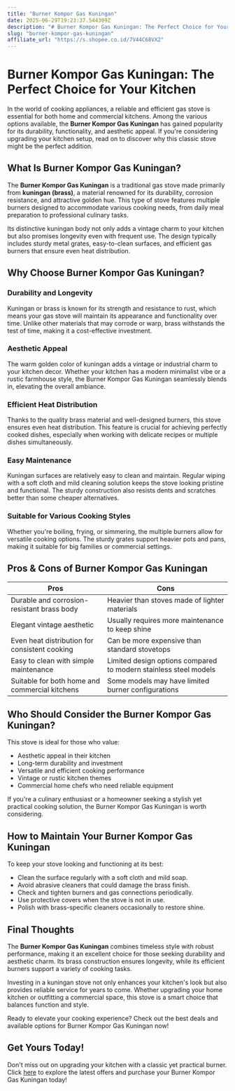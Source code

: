 ```yaml
---
title: "Burner Kompor Gas Kuningan"
date: 2025-06-29T19:23:37.544309Z
description: "# Burner Kompor Gas Kuningan: The Perfect Choice for Your Kitchen..."
slug: "burner-kompor-gas-kuningan"
affiliate_url: "https://s.shopee.co.id/7V44C68VX2"
---
```

# Burner Kompor Gas Kuningan: The Perfect Choice for Your Kitchen

In the world of cooking appliances, a reliable and efficient gas stove is essential for both home and commercial kitchens. Among the various options available, the **Burner Kompor Gas Kuningan** has gained popularity for its durability, functionality, and aesthetic appeal. If you're considering upgrading your kitchen setup, read on to discover why this classic stove might be the perfect addition.

## What Is Burner Kompor Gas Kuningan?

The **Burner Kompor Gas Kuningan** is a traditional gas stove made primarily from **kuningan (brass)**, a material renowned for its durability, corrosion resistance, and attractive golden hue. This type of stove features multiple burners designed to accommodate various cooking needs, from daily meal preparation to professional culinary tasks.

Its distinctive kuningan body not only adds a vintage charm to your kitchen but also promises longevity even with frequent use. The design typically includes sturdy metal grates, easy-to-clean surfaces, and efficient gas burners that ensure even heat distribution.

## Why Choose Burner Kompor Gas Kuningan?

### Durability and Longevity

Kuningan or brass is known for its strength and resistance to rust, which means your gas stove will maintain its appearance and functionality over time. Unlike other materials that may corrode or warp, brass withstands the test of time, making it a cost-effective investment.

### Aesthetic Appeal

The warm golden color of kuningan adds a vintage or industrial charm to your kitchen decor. Whether your kitchen has a modern minimalist vibe or a rustic farmhouse style, the Burner Kompor Gas Kuningan seamlessly blends in, elevating the overall ambiance.

### Efficient Heat Distribution

Thanks to the quality brass material and well-designed burners, this stove ensures even heat distribution. This feature is crucial for achieving perfectly cooked dishes, especially when working with delicate recipes or multiple dishes simultaneously.

### Easy Maintenance

Kuningan surfaces are relatively easy to clean and maintain. Regular wiping with a soft cloth and mild cleaning solution keeps the stove looking pristine and functional. The sturdy construction also resists dents and scratches better than some cheaper alternatives.

### Suitable for Various Cooking Styles

Whether you're boiling, frying, or simmering, the multiple burners allow for versatile cooking options. The sturdy grates support heavier pots and pans, making it suitable for big families or commercial settings.

## Pros & Cons of Burner Kompor Gas Kuningan

| **Pros** | **Cons** |
|------------|--------------|
| Durable and corrosion-resistant brass body | Heavier than stoves made of lighter materials |
| Elegant vintage aesthetic | Usually requires more maintenance to keep shine |
| Even heat distribution for consistent cooking | Can be more expensive than standard stovetops |
| Easy to clean with simple maintenance | Limited design options compared to modern stainless steel models |
| Suitable for both home and commercial kitchens | Some models may have limited burner configurations |

## Who Should Consider the Burner Kompor Gas Kuningan?

This stove is ideal for those who value:
- Aesthetic appeal in their kitchen
- Long-term durability and investment
- Versatile and efficient cooking performance
- Vintage or rustic kitchen themes
- Commercial home chefs who need reliable equipment

If you're a culinary enthusiast or a homeowner seeking a stylish yet practical cooking solution, the Burner Kompor Gas Kuningan is worth considering.

## How to Maintain Your Burner Kompor Gas Kuningan

To keep your stove looking and functioning at its best:
- Clean the surface regularly with a soft cloth and mild soap.
- Avoid abrasive cleaners that could damage the brass finish.
- Check and tighten burners and gas connections periodically.
- Use protective covers when the stove is not in use.
- Polish with brass-specific cleaners occasionally to restore shine.

## Final Thoughts

The **Burner Kompor Gas Kuningan** combines timeless style with robust performance, making it an excellent choice for those seeking durability and aesthetic charm. Its brass construction ensures longevity, while its efficient burners support a variety of cooking tasks.

Investing in a kuningan stove not only enhances your kitchen's look but also provides reliable service for years to come. Whether upgrading your home kitchen or outfitting a commercial space, this stove is a smart choice that balances function and style.

Ready to elevate your cooking experience? Check out the best deals and available options for Burner Kompor Gas Kuningan now!

## Get Yours Today!

Don't miss out on upgrading your kitchen with a classic yet practical burner. Click [here](https://s.shopee.co.id/7V44C68VX2) to explore the latest offers and purchase your Burner Kompor Gas Kuningan today!